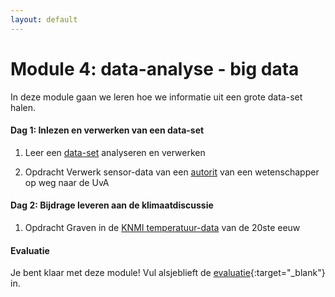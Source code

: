 ```yaml
---
layout: default
---
```

# Module 4: data-analyse - big data

In deze module gaan we leren hoe we informatie uit een grote data-set halen. 

#### Dag 1: Inlezen en verwerken van een data-set 

1. Leer een [data-set]({{site.baseurl}}/python/files) analyseren en verwerken

2. <span class="badge badge-primary">Opdracht</span> Verwerk sensor-data van een  [autorit]({{site.baseurl}}/big-data/dataverwerken) van een wetenschapper op weg naar de UvA

#### Dag 2: Bijdrage leveren aan de klimaatdiscussie

1. <span class="badge badge-primary">Opdracht</span> Graven in de [KNMI temperatuur-data]({{site.baseurl}}/big-data/klimaatdiscussie) van de 20ste eeuw

#### Evaluatie

Je bent klaar met deze module! Vul alsjeblieft de [evaluatie](https://goo.gl/forms/s3W7Nfrk0nXEcbji1){:target="_blank"} in.
